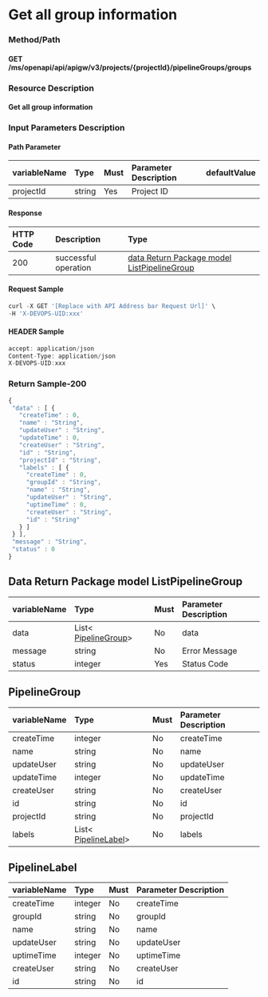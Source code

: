  # Get all group information 

 ### Method/Path 

 #### GET  /ms/openapi/api/apigw/v3/projects/{projectId}/pipelineGroups/groups 

 ### Resource Description 

 #### Get all group information 

 ### Input Parameters Description 

 #### Path Parameter 

 | variableName| Type| Must| Parameter Description| defaultValue| 
 | :--- | :--- | :--- | :--- | :--- | 
 | projectId | string |Yes| Project ID|| 

 #### Response 

 | HTTP Code| Description| Type| 
 | :--- | :--- | :--- | 
 | 200 | successful operation |[data Return Package model ListPipelineGroup](get-all-group-information.md)| 

 #### Request Sample 

 ```javascript 
 curl -X GET '[Replace with API Address bar Request Url]' \ 
 -H 'X-DEVOPS-UID:xxx' 
 ``` 

 #### HEADER Sample 

 ```javascript 
 accept: application/json 
 Content-Type: application/json 
 X-DEVOPS-UID:xxx 
 ``` 

 ### Return Sample-200 

 ```javascript 
 { 
  "data" : [ { 
    "createTime" : 0, 
    "name" : "String", 
    "updateUser" : "String", 
    "updateTime" : 0, 
    "createUser" : "String", 
    "id" : "String", 
    "projectId" : "String", 
    "labels" : [ { 
      "createTime" : 0, 
      "groupId" : "String", 
      "name" : "String", 
      "updateUser" : "String", 
      "uptimeTime" : 0, 
      "createUser" : "String", 
      "id" : "String" 
    } ] 
  } ], 
  "message" : "String", 
  "status" : 0 
 } 
 ``` 

 ## Data Return Package model ListPipelineGroup 

 | variableName| Type| Must| Parameter Description| 
 | :--- | :--- | :--- | :--- | 
 | data |List&lt; [PipelineGroup](get-all-group-information.md)&gt;|No| data| 
 | message | string |No| Error Message| 
 | status | integer |Yes| Status Code| 

 ## PipelineGroup 

 | variableName| Type| Must| Parameter Description| 
 | :--- | :--- | :--- | :--- | 
 | createTime | integer |No|  createTime | 
 | name | string |No|  name | 
 | updateUser | string |No|  updateUser | 
 | updateTime | integer |No|  updateTime | 
 | createUser | string |No|  createUser | 
 | id | string |No|  id | 
 | projectId | string |No|  projectId | 
 | labels |List&lt; [PipelineLabel](get-all-group-information.md)&gt;|No|  labels | 

 ## PipelineLabel 

 | variableName| Type| Must| Parameter Description| 
 | :--- | :--- | :--- | :--- | 
 | createTime | integer |No|  createTime | 
 | groupId | string |No|  groupId | 
 | name | string |No|  name | 
 | updateUser | string |No|  updateUser | 
 | uptimeTime | integer |No|  uptimeTime | 
 | createUser | string |No|  createUser | 
 | id | string |No|  id | 